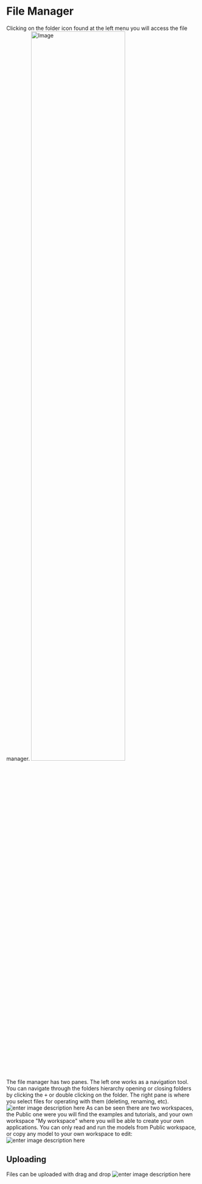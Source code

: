 # File Manager
Clicking on the folder icon found at the left menu you will access the file manager.
<img alt="Image" title="icon coco" src="http://img.pyplan.org/FileManger-Open_small.png" width="70%"/>

The file manager has two panes. The left one works as a navigation tool. You can navigate through the folders hierarchy opening or closing folders by clicking the <kbd>+</kbd> or double clicking on the folder.
The right pane is where you select files for operating with them (deleting, renaming, etc).
![enter image description here](http://img.pyplan.org/FileManager-home.png)
As can be seen there are two workspaces, the Public one were you will find the examples and tutorials, and your own workspace "My workspace" where you will be able to create your own applications.
You can only read and run the models from Public workspace, or copy any model to your own workspace to edit:
![enter image description here](http://img.pyplan.org/FileManager-CopyIn.png)

## Uploading
Files can be uploaded with drag and drop
![enter image description here](http://img.pyplan.org/FileManager-upload.gif)
<!--stackedit_data:
eyJoaXN0b3J5IjpbNzY4MTYzNDY2LC02MDc1MjQ5NjQsNTY2NT
c5NjY2LC0yMTE1MDg2NTAyLDE0NTMwMTQyODIsLTYyMDg2MjMz
NywtMTU4NTU2MDAwNiwxNDA1MTkzMTQ4LDE0NDI0MDk4NjEsOD
IyNDM1NTQ0LDIwNzIyOTQyOTEsLTI4Nzk5MjIyNCwxNzQzMTgx
NzA3LC0xMjIxODU5ODAzLDQ2MDk5OTgyOCwtMjkzMDI1MzE2LD
E3NDUyMzI1NThdfQ==
-->
